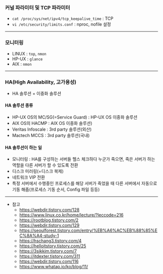 ### 커널 파라미터 및 TCP 파라미터
* `cat /proc/sys/net/ipv4/tcp_keepalive_time` : TCP 
* `vi /etc/security/limits.conf` : nproc, nofile 설정

---


### 모니터링
* LINUX : `top`, `nmon`
* HP-UX : `glance`
* AIX : `nmon`

---

### HA(High Availability, 고가용성)
* HA 솔루션 = 이중화 솔루션
#### HA 솔루션 종류
* HP-UX OS의 MC/SG(=Service Guard) : HP-UX OS 이중화 솔루션
* AIX OS의 HACMP : AIX OS 이중화 솔루션)
* Veritas Infoscale : 3rd party 솔루션(외산)
* Mactech MCCS : 3rd party 솔루션(국내)

#### HA 솔루션이 하는 일
* 모니터링 : HA를 구성하는 서버들 헬스 체크하다 누군가 죽으면, 죽은 서버가 하는 역할을 다른 서버가 할 수 있도록 전환
* 디스크 미러링(=디스크 복제)
* 네트워크 VIP 전환
* 특정 서버에서 수행중인 프로세스를 해당 서버가 죽었을 때 다른 서버에서 자동으로 기동 해줌(프로세스 기동 순서, Config 파일 등등)

---

* 참고
	* https://webdir.tistory.com/128
	* https://www.linux.co.kr/home/lecture/?leccode=216
	* https://rootblog.tistory.com/2
	* https://webdir.tistory.com/129
	* https://seoulforest.tistory.com/entry/%EB%A6%AC%EB%88%85%EC%8A%A4-study-1
	* https://hschang3.tistory.com/4
	* https://helloitstory.tistory.com/25
	* https://3sikkim.tistory.com/7
	* https://itdexter.tistory.com/311
	* https://webdir.tistory.com/116
	* https://www.whatap.io/ko/blog/11/
